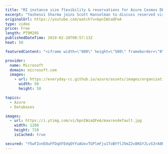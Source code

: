 ```yaml
---
title: "RI instance size flexibility & reservations for Azure Cosmos DB, SQL DB, and SUSE | Azure Friday"
excerpt: "Yashesvi Sharma joins Scott Hanselman to discuss reserved virtual machine instances and how the reservation you buy can apply to other virtual machines (VMs) sizes in the same size series group. This ensures that you maximize your discounts and make reservation management easier. Also, you can now save"
originalUrl: https://youtube.com/watch?v=bpnIWzaQFeA
type: video
price: Free
length: PT9M29S
publishedDateTime: 2019-02-28T00:57:13Z
heat: 50

featuredContent: "<iframe width=\"800\" height=\"500\" frameborder=\"0\" src=\"https://www.youtube.com/embed/bpnIWzaQFeA\" allow=\"accelerometer; autoplay; encrypted-media; gyroscope; picture-in-picture\" allowfullscreen></iframe>"

provider:
  name: Microsoft
  domain: microsoft.com
  images:
    - url: https://everyday-cc.github.io/azure/assets/images/organizations/microsoft.com-50x50.jpg
      width: 50
      height: 50

topics:
  - Azure
  - Databases

images:
  - url: https://i.ytimg.com/vi/bpnIWzaQFeA/maxresdefault.jpg
    width: 1280
    height: 720
    isCached: true

secured: "Y5wFZvnEOuFFDqXFEdqOYYuAUxvTGPlmFju1ToBYYlJ5mZ2v8KGYJLvS3rA0BsdUgvYAVf766qxwjKz0qAy0vkt4eYN9/W4rAVBbyMixRhHrCig371pOvouTdNbcniB4VE+dWQpJQaWq2fWhfjFpMCMPaMYWrobKmW8i2jANHGSIXrYqIzLOxPpb8EJC+FdvbO+yq91rVZOYehl/h7KowntWO4BfoNQt3seVNkhLwrJTVNtJx8A4OvU243Uw0PfsAq5QymEMwGnwBLM0HQz9PKEYmxyYUDN5momj5qx0+ezV9xi5CaI0S/+EwPUJLx0qh+biHlp0l2Fk+TwBLUxlYrc6qPe4uhlFfy5NMORkpQXqIemvA3P+8FD/iH4XhqCU15u0h8mM8M9lxt+X/+Wz5dOFEcX1HBHoIJ3nEv9x+sQ=;z9e/QgnkC1JgBDG92HG6Bg=="
---
```



